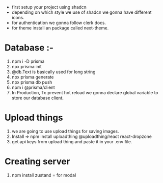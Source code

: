 - first setup your project using shadcn
- depending on which style we use of shadcn we gonna have different icons.
- for authentication we gonna follow clerk docs.
- for theme install an package called next-theme.

# Database :-

1. npm i -D prisma
2. npx prisma init
3. @db.Text is basically used for long string
4. npx prisma generate
5. npx prisma db push
6. npm i @prisma/client
7. In Production, To prevent hot reload we gonna declare global variable to store our database client.

# Upload things

1. we are going to use upload things for saving images.
2. Install => npm install uploadthing @uploadthing/react react-dropzone
3. get api keys from upload thing and paste it in your .env file.

# Creating server

1. npm install zustand = for modal
